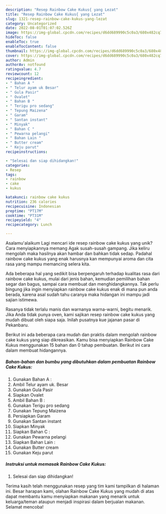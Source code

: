 ```yaml
---
description: "Resep Rainbow Cake Kukus{ yang Lezat"
title: "Resep Rainbow Cake Kukus{ yang Lezat"
slug: 1321-resep-rainbow-cake-kukus-yang-lezat
category: Uncategorized
date: 2022-08-01T01:07:02.526Z
image: https://img-global.cpcdn.com/recipes/d6dd689990c5c0a3/680x482cq70/rainbow-cake-kukus-foto-resep-utama.jpg
hideToc: false
enableToc: true
enableTocContent: false
thumbnail: https://img-global.cpcdn.com/recipes/d6dd689990c5c0a3/680x482cq70/rainbow-cake-kukus-foto-resep-utama.jpg
cover: https://img-global.cpcdn.com/recipes/d6dd689990c5c0a3/680x482cq70/rainbow-cake-kukus-foto-resep-utama.jpg
author: Admin
authorAv: notfound
ratingvalue: 4.7
reviewcount: 12
recipeingredient:
- " Bahan A "
- " Telur ayam uk Besar"
- " Gula Pasir"
- " Ovalet"
- " Bahan B "
- " Terigu pro sedang"
- " Tepung Maizena"
- " Garam"
- " Santan instant"
- " Minyak"
- " Bahan C "
- " Pewarna pelangi"
- " Bahan Lain "
- " Butter cream"
- " Keju parut"
recipeinstructions:

- "Selesai dan siap dihidangkan!"
categories:
- Resep
tags:
- rainbow
- cake
- kukus

katakunci: rainbow cake kukus 
nutrition: 236 calories
recipecuisine: Indonesian
preptime: "PT17M"
cooktime: "PT31M"
recipeyield: "4"
recipecategory: Lunch

---
```



Asalamu'alaikum Lagi mencari ide resep rainbow cake kukus yang unik? Cara menyiapkannya memang Agak susah-susah gampang. Jika keliru mengolah maka hasilnya akan hambar dan bahkan tidak sedap. Padahal rainbow cake kukus yang enak harusnya kan mempunyai aroma dan cita rasa yang mampu memancing selera kita.


Ada beberapa hal yang sedikit bisa berpengaruh terhadap kualitas rasa dari rainbow cake kukus, mulai dari jenis bahan, kemudian pemilihan bahan segar dan bagus, sampai cara membuat dan menghidangkannya. Tak perlu bingung jika ingin menyiapkan rainbow cake kukus enak di mana pun anda berada, karena asal sudah tahu caranya maka hidangan ini mampu jadi sajian istimewa.

Rasanya tidak terlalu manis dan warnanya warna-warni, begitu menarik. Jika Anda tidak punya oven, kami sajikan resep rainbow cake kukus yang mudah dibuat oleh siapa saja. Inilah pusatnya kue jajanan pasar di Pekanbaru.


Berikut ini ada beberapa cara mudah dan praktis dalam mengolah rainbow cake kukus yang siap dikreasikan. Kamu bisa menyiapkan Rainbow Cake Kukus menggunakan 15 bahan dan 0 tahap pembuatan. Berikut ini cara dalam membuat hidangannya.

<!--inarticleads1-->

##### Bahan-bahan dan bumbu yang dibutuhkan dalam pembuatan Rainbow Cake Kukus:

1. Gunakan  Bahan A :
1. Ambil  Telur ayam uk. Besar
1. Gunakan  Gula Pasir
1. Siapkan  Ovalet
1. Ambil  Bahan B :
1. Gunakan  Terigu pro sedang
1. Gunakan  Tepung Maizena
1. Persiapkan  Garam
1. Gunakan  Santan instant
1. Siapkan  Minyak
1. Siapkan  Bahan C :
1. Gunakan  Pewarna pelangi
1. Siapkan  Bahan Lain :
1. Gunakan  Butter cream
1. Gunakan  Keju parut




<!--inarticleads2-->

##### Instruksi untuk memasak Rainbow Cake Kukus:


1. Selesai dan siap dihidangkan!



Terima kasih telah menggunakan resep yang tim kami tampilkan di halaman ini. Besar harapan kami, olahan Rainbow Cake Kukus yang mudah di atas dapat membantu kamu menyiapkan makanan yang menarik untuk keluarga/teman ataupun menjadi inspirasi dalam berjualan makanan. Selamat mencoba!
